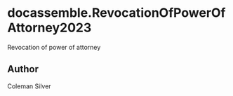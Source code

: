 # docassemble.RevocationOfPowerOfAttorney2023

Revocation of power of attorney

## Author

Coleman Silver

